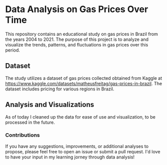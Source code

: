 # Data Analysis on Gas Prices Over Time

This repository contains an educational study on gas prices in Brazil from the years 2004 to 2021. The purpose of this project is to analyze and visualize the trends, patterns, and fluctuations in gas prices over this period.

## Dataset

The study utilizes a dataset of gas prices collected obtained from Kaggle at <https://www.kaggle.com/datasets/matheusfreitag/gas-prices-in-brazil>. The dataset includes pricing for various regions in Brazil.

## Analysis and Visualizations

As of today I cleaned up the data for ease of use and visualization, to be processed in the future.

### Contributions
If you have any suggestions, improvements, or additional analyses to propose, please feel free to open an issue or submit a pull request. I'd love to have your input in my learning jorney through data analysis!